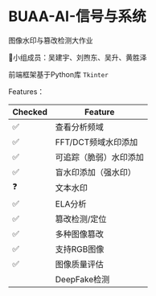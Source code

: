 # BUAA-AI-信号与系统

图像水印与篡改检测大作业

:hear_no_evil:小组成员：吴建宇、刘煦东、吴升、黄胜泽

前端框架基于Python库 `Tkinter`

Features：

| Checked            | Feature                |
| ------------------ | ---------------------- |
| :white_check_mark: | 查看分析频域           |
| :white_check_mark: | FFT/DCT频域水印添加    |
| :white_check_mark: | 可追踪（脆弱）水印添加 |
| :white_check_mark: | 盲水印添加（强水印）   |
| :question:         | 文本水印               |
| :white_check_mark: | ELA分析                |
| :white_check_mark: | 篡改检测/定位          |
| :white_check_mark: | 多种图像篡改           |
| :white_check_mark: | 支持RGB图像            |
| :white_check_mark: | 图像质量评估           |
|                    | DeepFake检测           |

